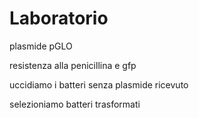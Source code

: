 # Laboratorio

plasmide pGLO

resistenza alla penicillina e gfp

uccidiamo i batteri senza plasmide ricevuto

selezioniamo batteri trasformati


<!--stackedit_data:
eyJoaXN0b3J5IjpbLTY3ODU0OTc5NV19
-->